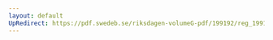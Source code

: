 ```yaml
---
layout: default
UpRedirect: https://pdf.swedeb.se/riksdagen-volumeG-pdf/199192/reg_199192/reg_199192_0908.pdf
---
```

